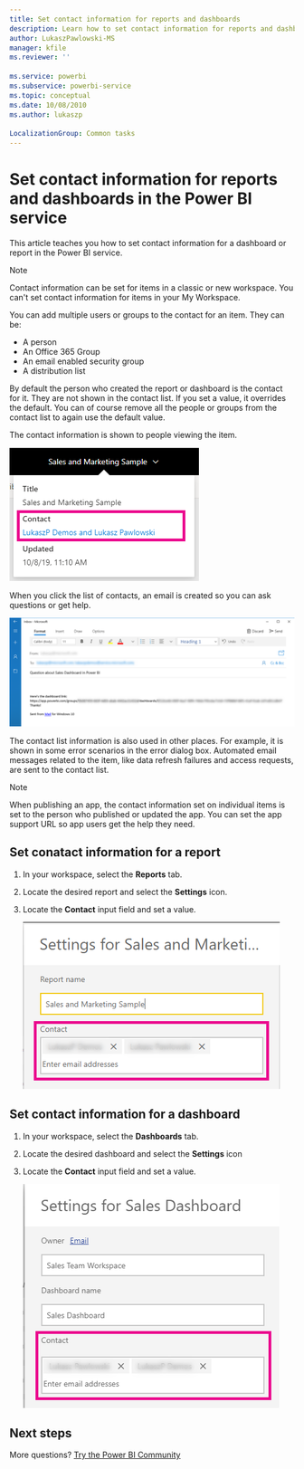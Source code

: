 ```yaml
---
title: Set contact information for reports and dashboards
description: Learn how to set contact information for reports and dashboards.
author: LukaszPawlowski-MS
manager: kfile
ms.reviewer: ''

ms.service: powerbi
ms.subservice: powerbi-service
ms.topic: conceptual
ms.date: 10/08/2010
ms.author: lukaszp

LocalizationGroup: Common tasks
---
```

# Set contact information for reports and dashboards in the Power BI service
This article teaches you how to set contact information for a dashboard or report in the Power BI service.

> [!NOTE]
> Contact information can be set for items in a classic or new workspace. You can't set contact information for items in your My Workspace.

You can add multiple users or groups to the contact for an item. They can be:
* A person
* An Office 365 Group
* An email enabled security group
* A distribution list

By default the person who created the report or dashboard is the contact for it. They are not shown in the contact list. If you set a value, it overrides the default. You can of course remove all the people or groups from the contact list to again use the default value.

The contact information is shown to people viewing the item. 

 ![service report contact](media/service-item-contact/service-report-contact.png)

When you click the list of contacts, an email is created so you can ask questions or get help. 

 ![service contact email](media/service-item-contact/service-contact-email.png)
 
The contact list information is also used in other places. For example, it is shown in some error scenarios in the error dialog box. Automated email messages related to the item, like data refresh failures and access requests, are sent to the contact list. 

> [!NOTE]
> When publishing an app, the contact information set on individual items is set to the person who published or updated the app. You can set the app support URL so app users get the help they need.

## Set conatact information for a report
1. In your workspace, select the **Reports** tab.
2. Locate the desired report and select the **Settings** icon.
3. Locate the **Contact** input field and set a value.

     ![service report contact setting](media/service-item-contact/service-report-contact-setting.png)

## Set contact information for a dashboard
1. In your workspace, select the **Dashboards** tab.
2. Locate the desired dashboard and select the **Settings** icon
3. Locate the **Contact** input field and set a value.

     ![service dashboard contact setting](media/service-item-contact/service-dashboard-contact-setting.png)

## Next steps

More questions? [Try the Power BI Community](http://community.powerbi.com/)
